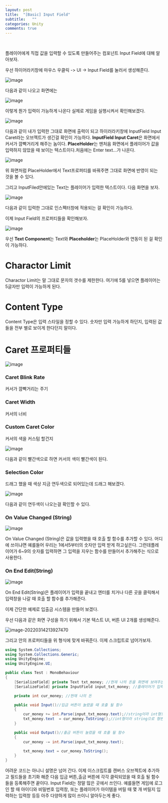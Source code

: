 ```yaml
---
layout: post
title:  "[Basic] Input Field"
subtitle:   ""
categories: Unity
comments: true
---
```


<br>

플레이어에게 직접 값을 입력할 수 있도록 만들어주는 컴포넌트 Input Field에 대해 알아보자.

우선 하이어라키창에 마우스 우클릭 -> UI -> Input Field를 눌러서 생성해준다.

![image](https://user-images.githubusercontent.com/101051124/158166892-ec9433b0-5cb6-4b55-abb9-ba907bca065f.png)

다음과 같이 나오고 화면에는

![image](https://user-images.githubusercontent.com/101051124/158166964-ee4f882e-adbc-46bc-8fc7-5ae70d07f26c.png)

이렇게 뭔가 입력이 가능하게 나온다 실제로 게임을 실행시켜서 확인해보겠다.

![image](https://user-images.githubusercontent.com/101051124/158167238-4dc50eb8-8c1b-42d9-9a03-8073b34aa9b5.png)

다음과 같이 내가 입력한 그대로 화면에 출력이 되고 하이러라키창에 InputField Input Caret라는 오브젝트가 생긴걸 확인이 가능하다. **InputField Input Caret**은 화면에서 커서가 깜빡거리게 해주는 놈이다. **PlaceHolder**는 맨처음 화면에서 플레이어가 값을 입력하지 않았을 때 보이는 텍스트이다.처음에는 Enter text...가 나온다.

![image](https://user-images.githubusercontent.com/101051124/158167891-9b5aa386-b7e0-45a9-a7d9-fc4dcc043e6f.png)

위 화면처럼 PlaceHolder에서 Text프로퍼티를 바꿔주면 그대로 화면에 반영이 되는 것을 볼 수 있다.

그리고 InputFiled안에있는 Text는 플레이어가 입력한 텍스트이다. 다음 화면을 보자.

![image](https://user-images.githubusercontent.com/101051124/158168234-4a5ce77b-e284-4345-ab34-07918950f9b1.png)

다음과 같이 입력한 그대로 인스펙터창에 적용되는 걸 확인이 가능하다.

이제 Input Field의 프로퍼티들을 확인해보자.

![image](https://user-images.githubusercontent.com/101051124/158168963-40b56db0-83bc-47ad-b9f7-5159ffca8be8.png)

우선 **Text Component**는 Text와 **Placeholder**는 PlaceHolder와 연동이 된 걸 확인이 가능하다.

# Charactor Limit

Charactor Limit는 말 그대로 문자의 갯수를 제한한다. 여기에 5를 넣으면 플레이어는 5글자만 입력이 가능하게 된다.

# Content Type

Content Type은 입력 스타일을 정할 수 있다. 숫자만 입력 가능하게 하던지, 입력된 값들을 전부 별로 보이게 한다던지 말이다.

# Caret 프로퍼티들

![image](https://user-images.githubusercontent.com/101051124/158169721-61045052-0af5-4761-82b0-31f9a3b84244.png)

### Caret Blink Rate

커서가 깜빡거리는 주기

### Caret Width

커서의 너비

### Custom Caret Color

커서의 색을 커스텀 할건지

![image](https://user-images.githubusercontent.com/101051124/158170113-8c3765e9-e8c8-4938-99a6-06c107a23ac2.png)

다음과 같이 빨간색으로 하면 커서의 색이 빨간색이 된다.

### Selection Color

드래그 했을 때 색상 지금 연두색으로 되어있는데 드래그 해보겠다.

![image](https://user-images.githubusercontent.com/101051124/158170315-5c4cf9ae-ee25-4b70-807f-a3245e1d2bfd.png)

다음과 같이 연두색이 나오는걸 확인할 수 있다.

### On Value Changed (String)

![image](https://user-images.githubusercontent.com/101051124/158170468-0a0cebf0-0e08-426c-a7b7-9211ac7df426.png)

 On Value Changed (String)은 값을 입력했을 때 호출 할 함수를 추가할 수 있다. 어디에 쓰이냐면 예를들어 우리는 1에서5부터의 숫자만 입력 받게 하고싶은다. 그런데플레이어가 6~9의 숫자를 입력하면 그 입력을 지우는 함수를 만들어서 추가해주는 식으로 사용한다.

### On End Edit(String)

![image](https://user-images.githubusercontent.com/101051124/158170788-e0610679-8a16-4a36-8be5-24662c4845ec.png)

On End Edit(String)은 플레이어가 입력을 끝내고 엔터를 치거나 다른 곳을 클릭해서 입력창을 나갈 때 호출 할 함수를 추가해준다.

이제 간단한 예제로 입출금 시스템을 만들어 보겠다.

우선 다음과 같은 화면 구성을 하기 위해서 기본 텍스트 UI, 버튼 UI 2개를 생성해준다.

 ![image-20220314213927470](C:\Users\ksc52\AppData\Roaming\Typora\typora-user-images\image-20220314213927470.png)

그리고 안의 프로퍼티들을 위 형식에 맞게 바꿔준다. 이제 스크립트로 넘어가보자.

```csharp
using System.Collections;
using System.Collections.Generic;
using UnityEngine;
using UnityEngine.UI;

public class Test : MonoBehaviour
{
    [SerializeField] private Text txt_money; //현재 나의 돈을 화면에 보여주는 텍스트
    [SerializeField] private InputField input_txt_money; //플레이어가 입력하는 텍스트

    private int cur_money; //현재 나의 돈

    public void Input()//입금 버튼이 눌렸을 때 호출 될 함수
    {
        cur_money += int.Parse(input_txt_money.text);//string이라 int형으로 형변환
        txt_money.text  = cur_money.ToString();//int형이라 string으로 형변환
    }

    public void Output()//출금 버튼이 눌렸을 때 호출 될 함수
    {
        cur_money -= int.Parse(input_txt_money.text);

        txt_money.text = cur_money.ToString();
    }
}
```

어려운 코드는 아니니 설명은 넘어 간다. 이제 이스크립트를 캔버스 오브젝트에 추가하고 필드들을 초기화 해준 다음 입금 버튼,출금 버튼에 각각 클릭되었을 때 호출 될 함수들을 등록해주면 끝이다. Input Field는 정말 많은 곳에서 쓰인다. 예를들면 게임에 로그인 할 때 아이디와 비밀번호 입력창, 또는 플레이어가 아이템을 버릴 때 몇 개 버릴지 입력하는 입력창 등등 아주 다양하게 많이 쓰이니 알아두는게 좋다. 